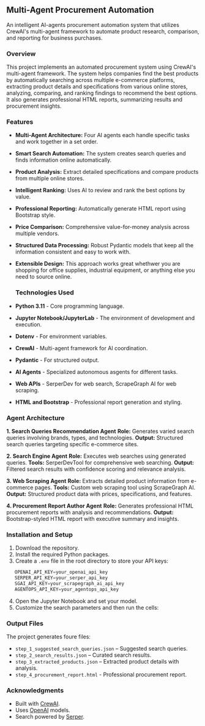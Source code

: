 ## Multi-Agent Procurement Automation

An intelligent AI-agents procurement automation system that utilizes CrewAI's multi-agent framework to automate product research, comparison, and reporting for business purchases.

### Overview

This project implements an automated procurement system using CrewAI's multi-agent framework. The system helps companies find the best products by automatically searching across multiple e-commerce platforms, extracting product details and specifications from various online stores, analyzing, comparing, and ranking findings to recommend the best options. It also generates professional HTML reports, summarizing results and procurement insights.

### Features

- **Multi-Agent Architecture:** Four AI agents each handle specific tasks and work together in a set order.
- **Smart Search Automation:** The system creates search queries and finds information online automatically.
- **Product Analysis:** Extract detailed specifications and compare products from multiple online stores.
- **Intelligent Ranking:** Uses AI to review and rank the best options by value.
- **Professional Reporting:** Automatically generate HTML report using Bootstrap style.
- **Price Comparison:** Comprehensive value-for-money analysis across multiple vendors.
- **Structured Data Processing:** Robust Pydantic models that keep all the information consistent and easy to work with.
- **Extensible Design:** This approach works great whethwer you are shopping for office supplies, industrial equipment, or anything else you need to source online.

  ### Technologies Used

- **Python 3.11** - Core programming language.
- **Jupyter Notebook/JupyterLab** - The environment of development and execution.
- **Dotenv** - For environment variables.
- **CrewAI** - Multi-agent framework for AI coordination.
- **Pydantic** - For structured output.
- **AI Agents** - Specialized autonomous asgents for different tasks.
- **Web APIs** - SerperDev for web search, ScrapeGraph AI for web scraping.
- **HTML and Bootstrap** - Professional report generation and styling.

### Agent Architecture

**1. Search Queries Recommendation Agent**
**Role:** Generates varied search queries involving brands, types, and technologies.
**Output:** Structured search queries targeting specific e-commerce sites.

**2. Search Engine Agent**
**Role:** Executes web searches using generated queries.
**Tools:** SerperDevTool for comprehensive web searching.
**Output:** Filtered search results with confidence scoring and relevance analysis.

**3. Web Scraping Agent**
**Role:** Extracts detailed product information from e-commerce pages.
**Tools:** Custom web scraping tool using ScrapeGraph AI.
**Output:** Structured product data with prices, specifications, and features.

**4. Procurement Report Author Agent**
**Role:** Generates professional HTML procurement reports with analysis and recommendations.
**Output:** Bootstrap-styled HTML report with executive summary and insights.


### Installation and Setup

1. Download the repository.
2. Install the required Python packages.
3. Create a `.env` file in the root directory to store your API keys:
```python
   OPENAI_API_KEY=your_openai_api_key
   SERPER_API_KEY=your_serper_api_key
   SGAI_API_KEY=your_scrapegraph_ai_api_key
   AGENTOPS_API_KEY=your_agentops_api_key
```
4. Open the Jupyter Notebook and set your model.
5. Customize the search parameters and then run the cells:

### Output Files

The project generates foure files:

- `step_1_suggested_search_queries.json` – Suggested search queries. 
- `step_2_search_results.json` – Curated search results.  
- `step_3_extracted_products.json` – Extracted product details with analysis.
- `step_4_procurement_report.html` - Professional procurement report.

###  Acknowledgments

- Built with [CrewAI](https://www.crewai.com). 
- Uses [OpenAI](https://openai.com) models.  
- Search powered by [Serper](https://serper.dev).




